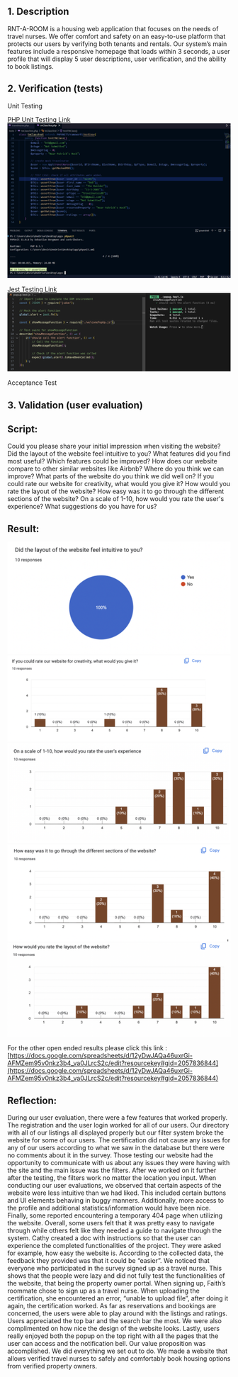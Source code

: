 ## 1. Description
RNT-A-ROOM is a housing web application that focuses on the needs of travel nurses. We offer comfort and safety on an easy-to-use platform that protects our users by verifying both tenants and rentals. Our system’s main features include a responsive homepage that loads within 3 seconds, a user profile that will display 5 user descriptions, user verification, and the ability to book listings.

## 2. Verification (tests)
Unit Testing

[PHP Unit Testing Link](https://github.com/cl2493/cs386/tree/main/Deliverables/Unit%20Test)
![url](https://github.com/cl2493/cs386/blob/main/images/phpunittesting1.png)

[Jest Testing Link](https://github.com/cl2493/cs386/blob/main/Deliverables/UnitTest/message.test.js)
![url](https://github.com/cl2493/cs386/blob/main/images/jesttestingmessage.png)


Acceptance Test



## 3. Validation (user evaluation)
## Script:
Could you please share your initial impression when visiting the website?
Did the layout of the website feel intuitive to you?
What features did you find most useful?
Which features could be improved?
How does our website compare to other similar websites like Airbnb?
Where do you think we can improve?
What parts of the website do you think we did well on?
If you could rate our website for creativity, what would you give it?
How would you rate the layout of the website?
How easy was it to go through the different sections of the website?
On a scale of 1-10, how would you rate the user's experience?
What suggestions do you have for us? 

## Result:

![url](https://github.com/cl2493/cs386/blob/main/images/circlegraph.png)
![url](https://github.com/cl2493/cs386/blob/main/images/creativityresults.png)
![url](https://github.com/cl2493/cs386/blob/main/images/experienceresults.png)
![url](https://github.com/cl2493/cs386/blob/main/images/resultsnav.png)
![url](https://github.com/cl2493/cs386/blob/main/images/layoutresults.png)




For the other open ended results please click this link : [https://docs.google.com/spreadsheets/d/12yDwJAQa46uxrGi-AFMZem95v0nkz3b4_va0JLrcS2c/edit?resourcekey#gid=2057836844](https://docs.google.com/spreadsheets/d/12yDwJAQa46uxrGi-AFMZem95v0nkz3b4_va0JLrcS2c/edit?resourcekey#gid=2057836844)


## Reflection:
During our user evaluation, there were a few features that worked properly. The registration and the user login worked for all of our users. Our directory with all of our listings all displayed properly but our filter system broke the website for some of our users. The certification did not cause any issues for any of our users according to what we saw in the database but there were no comments about it in the survey. Those testing our website had the opportunity to communicate with us about any issues they were having with the site and the main issue was the filters. After we worked on it further after the testing, the filters work no matter the location you input.
When conducting our user evaluations, we observed that certain aspects of the website were less intuitive than we had liked. This included certain buttons and UI elements behaving in buggy manners. Additionally, more access to the profile and additional statistics/information would have been nice. Finally, some reported encountering a temporary 404 page when utilizing the website. 
Overall, some users felt that it was pretty easy to navigate through while others felt like they needed a guide to navigate through the system. Cathy created a doc with instructions so that the user can experience the completed functionalities of the project. They were asked for example, how easy the website is. According to the collected data, the feedback they provided was that it could be “easier”. We noticed that everyone who participated in the survey signed up as a travel nurse. This shows that the people were lazy and did not fully test the functionalities of the website, that being the property owner portal.
When signing up, Faith’s roommate chose to sign up as a travel nurse. When uploading the certification, she encountered an error, “unable to upload file”, after doing it again, the certification worked. As far as reservations and bookings are concerned, the users were able to play around with the listings and ratings.
Users appreciated the top bar and the search bar the most. We were also complimented on how nice the design of the website looks. Lastly, users really enjoyed both the popup on the top right with all the pages that the user can access and the notification bell.
Our value proposition was accomplished. We did everything we set out to do. We made a website that allows verified travel nurses to safely and comfortably book housing options from verified property owners.




